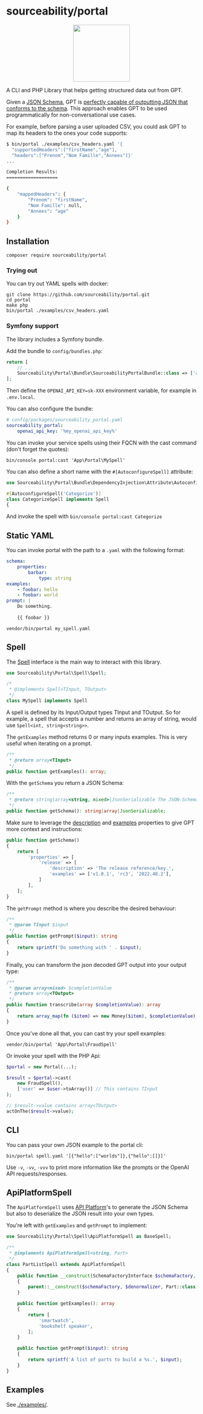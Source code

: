 # sourceability/portal

<p align="center">
<img src="https://user-images.githubusercontent.com/611271/227591267-815bc626-5a78-4332-9129-11b341b6d4ae.png" width="150" />
</p>

A CLI and PHP Library that helps getting structured data out from GPT.

Given a [JSON Schema][json_schema], GPT is [perfectly capable of outputting JSON that conforms to the schema][blog_gpt_json_schema].
This approach enables GPT to be used programmatically for non-conversational use cases.

For example, before parsing a user uploaded CSV, you could ask GPT to map its headers to the ones your code supports:
```bash
$ bin/portal ./examples/csv_headers.yaml '{
  "supportedHeaders":["firstName","age"], 
  "headers":["Prenom","Nom Famille","Annees"]}'
...

Completion Results:
===================

{
    "mappedHeaders": {
        "Prenom": "firstName",
        "Nom Famille": null,
        "Annees": "age"
    }
}
```

## Installation

```
composer require sourceability/portal
```

### Trying out

You can try out YAML spells with docker:

```
git clone https://github.com/sourceability/portal.git
cd portal
make php
bin/portal ./examples/csv_headers.yaml
```

### Symfony support

The library includes a Symfony bundle.

Add the bundle to `config/bundles.php`:
```php
return [
    // ...
    Sourceability\Portal\Bundle\SourceabilityPortalBundle::class => ['all' => true],
];
```

Then define the `OPENAI_API_KEY=sk-XXX` environment variable, for example in `.env.local`.

You can also configure the bundle:
```yaml
# config/packages/sourceability_portal.yaml
sourceability_portal:
    openai_api_key: '%my_openai_api_key%'
```

You can invoke your service spells using their FQCN with the cast command (don't forget the quotes):
```
bin/console portal:cast 'App\Portal\MySpell'
```

You can also define a short name with the `#[AutoconfigureSpell]` attribute:
```php
use Sourceability\Portal\Bundle\DependencyInjection\Attribute\AutoconfigureSpell;

#[AutoconfigureSpell('Categorize')]
class CategorizeSpell implements Spell
{
```

And invoke the spell with `bin/console portal:cast Categorize`

## Static YAML

You can invoke portal with the path to a `.yaml` with the following format:
```yaml
schema:
    properties:
        barbar:
            type: string
examples:
    - foobar: hello
    - foobar: world
prompt: |
    Do something.
  
    {{ foobar }}
```

```
vendor/bin/portal my_spell.yaml
```

## Spell

The [Spell][Spell.php] interface is the main way to interact with this library.

```php
use Sourceability\Portal\Spell\Spell;

/*
 * @implements Spell<TInput, TOutput>
 */
class MySpell implements Spell
```
A spell is defined by its Input/Output types TInput and TOutput.
So for example, a spell that accepts a number and returns an array of string, would use `Spell<int, string<string>>`.

The `getExamples` method returns 0 or many inputs examples. This is very useful when iterating on a prompt.
```php
/**
 * @return array<TInput>
 */
public function getExamples(): array;
```

With the `getSchema` you return a JSON Schema:
```php
/**
 * @return string|array<string, mixed>|JsonSerializable The JSON-Schema of the desired completion output.
 */
public function getSchema(): string|array|JsonSerializable;
```

Make sure to leverage the [description][json_schema_description] and [examples][json_schema_examples] properties to give GPT more context and instructions:
```php
public function getSchema()
{
    return [
        'properties' => [
            'release' => [
                'description' => 'The release reference/key.',
                'examples' => ['v1.0.1', 'rc3', '2022.48.2'],
            ]
        ],
    ];
}
```

The `getPrompt` method is where you describe the desired behaviour:
```php
/**
 * @param TInput $input
 */
public function getPrompt($input): string
{
    return sprintf('Do something with ' . $input);
}
```

Finally, you can transform the json decoded GPT output into your output type:
```php
/**
 * @param array<mixed> $completionValue
 * @return array<TOutput>
 */
public function transcribe(array $completionValue): array
{
    return array_map(fn ($item) => new Money($item), $completionValue);
}
```

Once you've done all that, you can cast try your spell examples:
```
vendor/bin/portal 'App\Portal\FraudSpell'
```

Or invoke your spell with the PHP Api:
```php
$portal = new Portal(...);

$result = $portal->cast(
    new FraudSpell(),
    ['user' => $user->toArray()] // This contains TInput
);

// $result->value contains array<TOutput>
actOnThe($result->value);
```

## CLI

You can pass your own JSON example to the portal cli:
```
bin/portal spell.yaml '[{"hello":["worlds"]},{"hello":[]}]'
```

Use `-v`, `-vv`, `-vvv` to print more information like the prompts or the OpenAI API requests/responses.

## ApiPlatformSpell

The `ApiPlatformSpell` uses [API Platform][api-platform]'s to generate the JSON Schema but also to deserialize the JSON result into your own types.

You're left with `getExamples` and `getPrompt` to implement:
```php
use Sourceability\Portal\Spell\ApiPlatformSpell as BaseSpell;

/**
 * @implements ApiPlatformSpell<string, Part>
 */
class PartListSpell extends ApiPlatformSpell
{
    public function __construct(SchemaFactoryInterface $schemaFactory, DenormalizerInterface $denormalizer)
    {
        parent::__construct($schemaFactory, $denormalizer, Part::class);
    }

    public function getExamples(): array
    {
        return [
            'smartwatch',
            'bookshelf speaker',
        ];
    }

    public function getPrompt($input): string
    {
        return sprintf('A list of parts to build a %s.', $input);
    }
}
```

## Examples

See [./examples/](./examples).

[json_schema]: https://json-schema.org
[json_schema_description]: https://www.learnjsonschema.com/2020-12/meta-data/description/
[json_schema_examples]: https://www.learnjsonschema.com/2020-12/meta-data/examples/
[blog_gpt_json_schema]: https://blog.humphd.org/pouring-language-through-shape/
[Spell.php]: src/Spell/Spell.php
[api-platform]: https://api-platform.com
